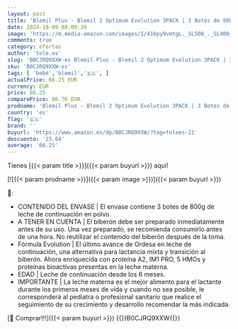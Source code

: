 ```yaml
---
layout: post
title: 'Blemil Plus - Blemil 2 Optimum Evolution 3PACK | 3 Botes de 800g | Leche de Continuación en polvo para Bebé Desde los 6 Meses - Amazon Exclusive'
date: 2024-10-09 08:09:39
image: 'https://m.media-amazon.com/images/I/416py9vmtgL._SL500_._SL400_.jpg'
comments: true
category: ofertas
author: 'tole.es'
slug: 'B0CJRQ9XXW-es Blemil Plus - Blemil 2 Optimum Evolution 3PACK | 3 Botes...'
sku: 'B0CJRQ9XXW-es'
tags: [ 'bebé','blemil','🇪🇸', ]
actualPrice: 66.25 EUR
currency: EUR
price: 66.25
comparePrice: 86.76 EUR
prodname: 'Blemil Plus - Blemil 2 Optimum Evolution 3PACK | 3 Botes de 800g | Leche de Continuación en polvo para Bebé Desde los 6 Meses - Amazon Exclusive'
country: 'es'
flag: '🇪🇸'
brand: ''
buyurl: 'https://www.amazon.es/dp/B0CJRQ9XXW/?tag=tolees-21'
descuento: '23.64'
average: '66.25'
---
```


Tienes [{{< param title >}}]({{< param buyurl >}}) aqui!

[![{{< param prodname >}}]({{< param image >}})]({{< param buyurl >}})

🔎:

- CONTENIDO DEL ENVASE | El envase contiene 3 botes de 800g de leche de continuación en polvo.
- A TENER EN CUENTA | El biberón debe ser preparado inmediatamente antes de su uso. Una vez preparado, se recomienda consumirlo antes de una hora. No reutilizar el contenido del biberón después de la toma.
- Fórmula Evolution | El último avance de Ordesa en leche de continuación, una alternativa para lactancia mixta y transición al biberón. Ahora enriquecida con proteína A2, IM1 PRO, 5 HMOs y proteínas bioactivas presentas en la leche materna.
- EDAD | Leche de continuación desde los 6 meses.
- IMPORTANTE | La leche materna es el mejor alimento para el lactante durante los primeros meses de vida y cuando no sea posible, le corresponderá al pediatra o profesional sanitario que realice el seguimiento de su crecimiento y desarrollo recomendar la más indicada.

[🛒 Comprar!!!]({{< param buyurl >}})
{{<world>}}B0CJRQ9XXW{{</world>}}
